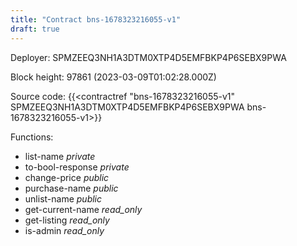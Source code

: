 ```yaml
---
title: "Contract bns-1678323216055-v1"
draft: true
---
```

Deployer: SPMZEEQ3NH1A3DTM0XTP4D5EMFBKP4P6SEBX9PWA


 



Block height: 97861 (2023-03-09T01:02:28.000Z)

Source code: {{<contractref "bns-1678323216055-v1" SPMZEEQ3NH1A3DTM0XTP4D5EMFBKP4P6SEBX9PWA bns-1678323216055-v1>}}

Functions:

* list-name _private_
* to-bool-response _private_
* change-price _public_
* purchase-name _public_
* unlist-name _public_
* get-current-name _read_only_
* get-listing _read_only_
* is-admin _read_only_

